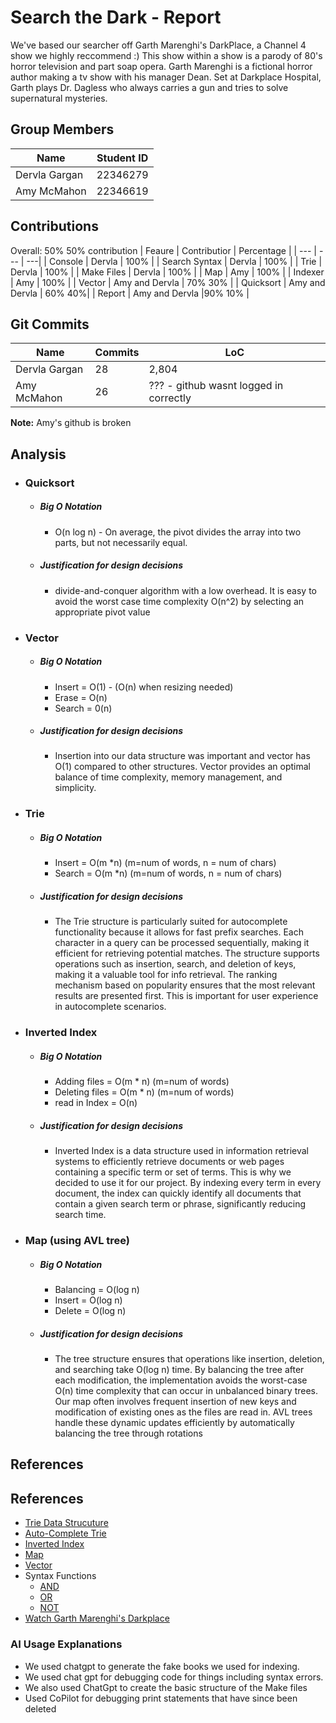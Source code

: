 # Search the Dark - Report
We've based our searcher off Garth Marenghi's DarkPlace, a Channel 4 show we highly reccommend :) This show within a show is a parody of 80's horror television and part soap opera. Garth Marenghi is a fictional horror author making a tv show with his manager Dean. Set at Darkplace Hospital, Garth plays Dr. Dagless who always carries a gun and tries to solve supernatural mysteries.

## Group Members
| Name | Student ID |
| --- | --- |
| Dervla Gargan | 22346279 |
| Amy McMahon | 22346619 |

## Contributions
Overall: 50% 50% contribution
| Feaure | Contributior | Percentage |
| --- | --- | ---|
| Console | Dervla | 100% |
| Search Syntax | Dervla | 100% |
| Trie | Dervla | 100% |
| Make Files | Dervla | 100% |
| Map | Amy | 100% |
| Indexer | Amy | 100% |
| Vector | Amy and Dervla | 70% 30% |
| Quicksort | Amy and Dervla | 60% 40%|
| Report | Amy and Dervla |90% 10% |

## Git Commits
| Name | Commits | LoC |
| --- | --- | --- |
| Dervla Gargan | 28 | 2,804 |
| Amy McMahon | 26 | ??? - github wasnt logged in correctly |

**Note:** Amy's github is broken

## Analysis
- ### Quicksort
  - ##### Big O Notation
      - O(n log n) - On average, the pivot divides the array into two parts, but not necessarily equal.
  - ##### Justification for design decisions
      - divide-and-conquer algorithm with a low overhead. It is easy to avoid the worst case time complexity O(n^2) by selecting an appropriate pivot value
- ### Vector
  - ##### Big O Notation
      - Insert = O(1) - (O(n) when resizing needed)
      - Erase = O(n)
      - Search = 0(n)
  - ##### Justification for design decisions
      - Insertion into our data structure was important and vector has O(1) compared to other structures. Vector provides an optimal balance of time complexity, memory management, and simplicity.
- ### Trie
  - ##### Big O Notation
      - Insert = O(m *n) (m=num of words, n = num of chars)
      - Search = O(m *n) (m=num of words, n = num of chars)
  - ##### Justification for design decisions
      - The Trie structure is particularly suited for autocomplete functionality because it allows for fast prefix searches. Each character in a query can be processed sequentially, making it efficient for retrieving potential matches. The structure supports operations such as insertion, search, and deletion of keys, making it a valuable tool for info retrieval. The ranking mechanism based on popularity ensures that the most relevant results are presented first. This is important for user experience in autocomplete scenarios.
- ### Inverted Index
  - ##### Big O Notation
    - Adding files = O(m * n) (m=num of words)
    - Deleting files = O(m * n) (m=num of words)
    - read in Index  = O(n)
  - ##### Justification for design decisions
      - Inverted Index is a data structure used in information retrieval systems to efficiently retrieve documents or web pages containing a specific term or set of terms. This is why we decided to use it for our project. By indexing every term in every document, the index can quickly identify all documents that contain a given search term or phrase, significantly reducing search time.
- ### Map (using AVL tree)
  - ##### Big O Notation
      - Balancing  = O(log n)
      - Insert = O(log n)
      - Delete = O(log n)
  - ##### Justification for design decisions
      -  The tree structure ensures that operations like insertion, deletion, and searching take O(log n) time. By balancing the tree after each modification, the implementation avoids the worst-case O(n) time complexity that can occur in unbalanced binary trees. Our map often involves frequent insertion of new keys and modification of existing ones as the files are read in. AVL trees handle these dynamic updates efficiently by automatically balancing the tree through rotations 


## References
## References
- [Trie Data Strucuture](https://www.geeksforgeeks.org/trie-data-structure-in-cpp/)
- [Auto-Complete Trie](https://www.geeksforgeeks.org/auto-complete-feature-using-trie/)
- [Inverted Index](https://www.geeksforgeeks.org/inverted-index/)
- [Map](https://medium.com/@abhishekjr/c-program-to-implement-map-class-2c5138165452)
- [Vector](https://www.geeksforgeeks.org/how-to-implement-our-own-vector-class-in-c/)
- Syntax Functions
  - [AND](https://en.cppreference.com/w/cpp/algorithm/set_intersection)
  - [OR](https://en.cppreference.com/w/cpp/algorithm/set_union)
  - [NOT](https://en.cppreference.com/w/cpp/algorithm/set_difference#Version_1)
- [Watch Garth Marenghi's Darkplace](https://www.channel4.com/programmes/garth-marenghis-darkplace)
### AI Usage Explanations
- We used chatgpt to generate the fake books we used for indexing. 
- We used chat gpt for debugging code for things including syntax errors.
- We also used ChatGpt to create the basic structure of the Make files
- Used CoPilot for debugging print statements that have since been deleted
